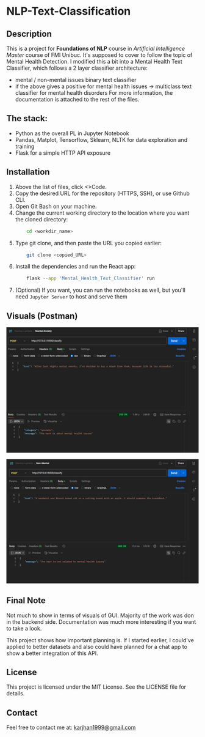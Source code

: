 # NLP-Text-Classification

## Description
This is a project for **Foundations of NLP** course in *Artificial Intelligence Master* course of FMI Unibuc. It's supposed to 
cover to follow the topic of Mental Health Detection. I modified this a bit into a Mental Health Text Classifier, which follows 
a 2 layer classifier architecture:
- mental / non-mental issues binary text classifier
- if the above gives a positive for mental health issues -> multiclass text classifier for mental health disorders
For more information, the documentation is attached to the rest of the files.

## The stack:
- Python as the overall PL in Jupyter Notebook
- Pandas, Matplot, Tensorflow, Sklearn, NLTK for data exploration and training
- Flask for a simple HTTP API exposure

## Installation
1. Above the list of files, click <>Code.
2. Copy the desired URL for the repository (HTTPS, SSH), or use Github CLI.
3. Open Git Bash on your machine.
4. Change the current working directory to the location where you want the cloned directory:
    ```bash
        cd <workdir_name>
    ```
5. Type git clone, and then paste the URL you copied earlier:
    ```bash
        git clone <copied_URL>
    ```
6. Install the dependencies and run the React app:
    ```bash
        flask --app 'Mental_Health_Text_Classifier' run
    ```
7. (Optional) If you want, you can run the notebooks as well, but you'll need `Jupyter Server` to host and serve them

## Visuals (Postman)

![SS_Postman_1](./screenshots/SS_Postman_1.png)

![SS_Postman_2](./screenshots/SS_Postman_2.png)

## Final Note
Not much to show in terms of visuals of GUI. Majority of the work was don in the backend side.
Documentation was much more interesting if you want to take a look.

This project shows how important planning is. If I started earlier, I could've applied to better datasets and also 
could have planned for a chat app to show a better integration of this API.

## License
This project is licensed under the MIT License. See the LICENSE file for details.

## Contact
Feel free to contact me at: karjhan1999@gmail.com